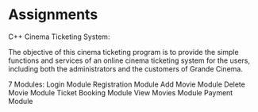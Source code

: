 # Assignments

C++ Cinema Ticketing System:

The objective of this cinema ticketing program is to provide the simple functions and services of an online cinema ticketing system for the users, including both the administrators and the customers of Grande Cinema.  

7 Modules:
Login Module
Registration Module
Add Movie Module
Delete Movie Module
Ticket Booking Module
View Movies Module
Payment Module
